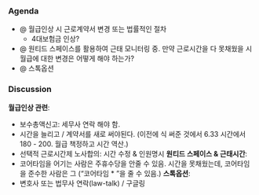 ### Agenda
- @ 월급인상 시 근로계약서 변경 또는 법률적인 절차
	- 4대보험금 인상?
- @ 원티드 스페이스를 활용하여 근태 모니터링 중. 만약 근로시간을 다 못채웠을 시 월급에 대한 변경은 어떻게 해야 하는가?
- @ 스톡옵션

### Discussion
**월급인상 관련**:
- 보수총액신고: 세무사 연락 해야 함.
- 시간을 늘리고 / 계약서를 새로 써야된다. (이전에 식 써준 것에서 6.33 시간에서 180 - 200. 월급 책정하고 시간 역산.)
- 선택적 근로시간제 노사합의: 시간 수정 & 인원명시
**원티드 스페이스 & 근태시간**:
- 코어타임을 어기는 사람은 주휴수당을 안줄 수 있음. 시간을 못채웠는데, 코어타임을 준수한 사람은 그 (“코어타임 * ”을 줄 수 있음.)
**스톡옵션**:
- 변호사 또는 법무사 연락(law-talk) / 구글링